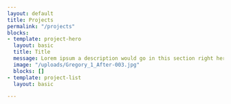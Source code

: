 ```yaml
---
layout: default
title: Projects
permalink: "/projects"
blocks:
- template: project-hero
  layout: basic
  title: Title
  message: Lorem ipsum a description would go in this section right here!
  image: "/uploads/Gregory_1_After-003.jpg"
  blocks: []
- template: project-list
  layout: basic

---
```

